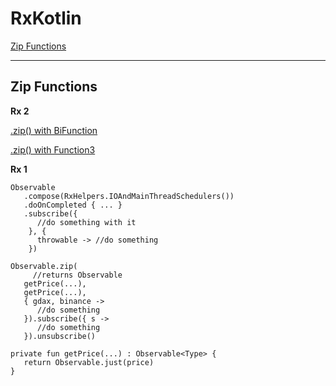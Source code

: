 # RxKotlin

[Zip Functions](#Zip-Functions)

---

## Zip Functions

**Rx 2**

[.zip() with BiFunction](https://gist.github.com/AdamSHurwitz/7a65feb797301d52d90cafb32a5e5de6)

[.zip() with Function3]()

**Rx 1**

    Observable
       .compose(RxHelpers.IOAndMainThreadSchedulers())
       .doOnCompleted { ... }
       .subscribe({
          //do something with it
        }, { 
          throwable -> //do something
        })
    
    Observable.zip(
         //returns Observable
       getPrice(...),
       getPrice(...),
       { gdax, binance ->
          //do something
       }).subscribe({ s -> 
          //do something
       }).unsubscribe()

    private fun getPrice(...) : Observable<Type> {
       return Observable.just(price)
    }
